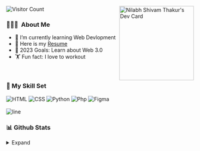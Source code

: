 <!-- ## 👋 &nbsp;Hey there! I'm Shivam -->
<a href="https://app.daily.dev/shvm"><img src="https://api.daily.dev/devcards/a00b1d957a7c422e96f1c34094aa5892.png?r=2u5" width="200" align="right" alt="Nilabh Shivam Thakur's Dev Card"/></a>
![Visitor Count](https://komarev.com/ghpvc/?username=shvm-k&style=for-the-badge&align="right")

### 👨🏻‍💻 &nbsp;About Me
- 🔗 I’m currently learning Web Devlopment
- 👐 Here is my [Resume](https://github.com/shvm-k/shvm-k/files/9963286/resume.pdf) 
- 🥅 2023 Goals: Learn about Web 3.0
- 🏋️ Fun fact: I love to workout
<br>

### 🤹 My Skill Set
![HTML](https://img.shields.io/badge/HTML5-E34F26?style=for-the-badge&logo=html5&logoColor=white)
![CSS](https://img.shields.io/badge/CSS3-1572B6?style=for-the-badge&logo=css3&logoColor=white)
![Python](https://img.shields.io/badge/Python-14354C?style=for-the-badge&logo=python&logoColor=white)
![Php](https://img.shields.io/badge/PHP-777BB4?style=for-the-badge&logo=php&logoColor=white)
![Figma](https://img.shields.io/badge/Figma-F24E1E?style=for-the-badge&logo=figma&logoColor=white)
<br><br>
![line](https://cdn.discordapp.com/attachments/842741907720896512/842806312386428948/gif.gif)

### 📊 Github Stats
<details>
<summary>Expand</summary>
![Shivam's GitHub stats](https://github-readme-stats-eight-theta.vercel.app/api/top-langs/?username=shvm-k&layout=compact&langs_count=8&theme=white)
<br>
  
![GitHub metrics](https://metrics.lecoq.io/shvm-k)



 
